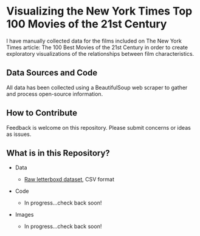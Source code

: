 # Visualizing the New York Times Top 100 Movies of the 21st Century

I have manually collected data for the films included on The New York Times article: The 100 Best Movies of the 21st Century in order to create exploratory visualizations of the relationships between film characteristics.

## Data Sources and Code
All data has been collected using a BeautifulSoup web scraper to gather and process open-source information.

## How to Contribute
Feedback is welcome on this repository. Please submit concerns or ideas as issues.

## What is in this Repository?
* Data
  * [Raw letterboxd dataset](data\letterboxd.csv), CSV format

* Code
  * In progress...check back soon!
 
* Images
  * In progress...check back soon!
